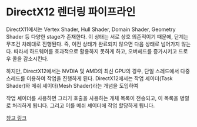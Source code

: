 # DirectX12 렌더링 파이프라인

DirectX11에서는 Vertex Shader, Hull Shader, Domain Shader, Geometry Shader 등 다양한 stage가 존재한다.
이 상태는 서로 상호 의존적이기 때문에, 단계는 무조건 차례대로 진행된다. 즉, 이전 상태가 완료되지 않으면 다음 상태로 넘어가지 않는다.
따라서 하드웨어를 효과적으로 활용하지 못하게 하고, 오버헤드를 증가시키고 드로우 콜을 감소시킨다.

하지만, DirectX12에서는 NVDIA 및 AMD의 최신 GPU의 경우, 단일 스레드에서 다중 스레드를 이용하여 작업을 진행하게 된다.
DirectX12에서는 작업 셰이더(Task Shader)와 메쉬 셰이더(Mesh Shader)라는 개념을 도입하여

작업 셰이더를 사용하면 그리기 호출을 사용하는 개체 목록이 전송되고, 이 목록을 병렬로 처리하게 됩니다. 그리고 이를 메쉬 셰이더에 작업 할당하게 됩니다.

[참고 링크](https://quasarzone.com/bbs/qn_hardware/views/1175927)


